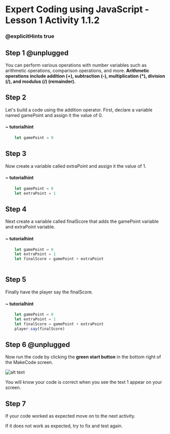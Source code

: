 # Expert Coding using JavaScript - Lesson 1 Activity 1.1.2
### @explicitHints true

## Step 1 @unplugged

You can perform various operations with number variables such as arithmetic operations, comparison operations, and more. **Arithmetic operations include addition (+), subtraction (-), multiplication (*), division (/), and modulus (/) (remainder).**

## Step 2 
Let's build a code using the addition operator. 
First, declare a variable named gamePoint and assign it the value of 0. 

#### ~ tutorialhint

```javascript
    let gamePoint = 0

```

## Step 3
Now create a variable called extraPoint and assign it the value of 1. 

#### ~ tutorialhint

```javascript
    let gamePoint = 0
    let extraPoint = 1

```

## Step 4
Next create a variable called finalScore that adds the gamePoint variable and extraPoint variable. 

#### ~ tutorialhint

```javascript
    let gamePoint = 0
    let extraPoint = 1
    let finalScore = gamePoint + extraPoint
  
```

## Step 5
Finally have the player say the finalScore. 

#### ~ tutorialhint

```javascript
    let gamePoint = 0
    let extraPoint = 1
    let finalScore = gamePoint + extraPoint
    player.say(finalScore)
```

## Step 6 @unplugged
Now run the code by clicking the **green start button** in the bottom right of the MakeCode screen. 

![alt text](https://expertjs.codingcredentials.com/Lesson1/1.1/1.JPG?raw=true "Start")

You will know your code is correct when you see the text 1 appear on your screen. 



## Step 7
If your code worked as expected move on to the next activity. 

If it does not work as expected, try to fix and test again.